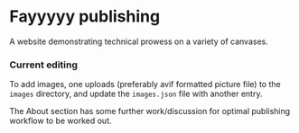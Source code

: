 # Fayyyyy publishing

A website demonstrating technical prowess on a variety of canvases.

### Current editing

To add images, one uploads (preferably avif formatted picture file) to the `images` directory, and update the `images.json` file with another entry. 

The About section has some further work/discussion for optimal publishing workflow to be worked out.

